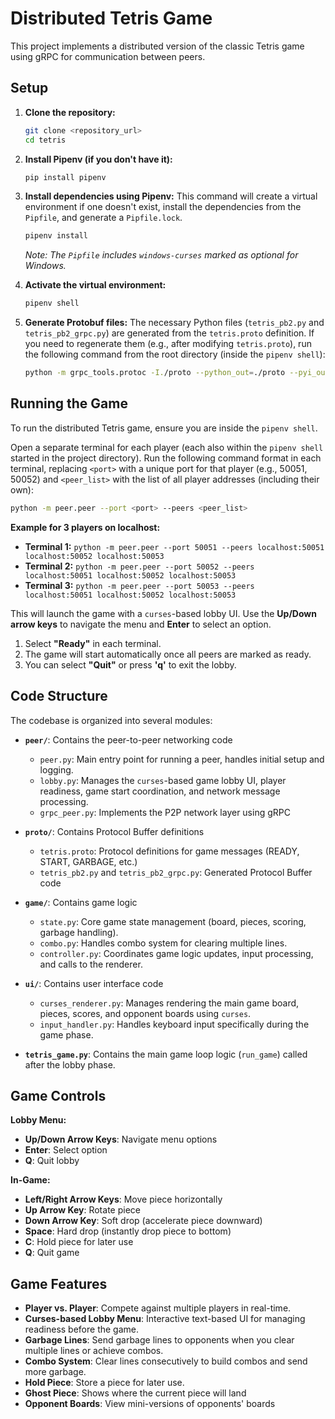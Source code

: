 # Distributed Tetris Game

This project implements a distributed version of the classic Tetris game using gRPC for communication between peers.

## Setup

1.  **Clone the repository:**
    ```bash
    git clone <repository_url>
    cd tetris
    ```

2.  **Install Pipenv (if you don't have it):**
    ```bash
    pip install pipenv
    ```

3.  **Install dependencies using Pipenv:**
    This command will create a virtual environment if one doesn't exist, install the dependencies from the `Pipfile`, and generate a `Pipfile.lock`.
    ```bash
    pipenv install
    ```
    *Note: The `Pipfile` includes `windows-curses` marked as optional for Windows.*

4.  **Activate the virtual environment:**
    ```bash
    pipenv shell
    ```

5.  **Generate Protobuf files:**
    The necessary Python files (`tetris_pb2.py` and `tetris_pb2_grpc.py`) are generated from the `tetris.proto` definition. If you need to regenerate them (e.g., after modifying `tetris.proto`), run the following command from the root directory (inside the `pipenv shell`):
    ```bash
    python -m grpc_tools.protoc -I./proto --python_out=./proto --pyi_out=./proto --grpc_python_out=./proto ./proto/tetris.proto
    ```

## Running the Game

To run the distributed Tetris game, ensure you are inside the `pipenv shell`. 

Open a separate terminal for each player (each also within the `pipenv shell` started in the project directory). Run the following command format in each terminal, replacing `<port>` with a unique port for that player (e.g., 50051, 50052) and `<peer_list>` with the list of all player addresses (including their own):

```bash
python -m peer.peer --port <port> --peers <peer_list>
```

**Example for 3 players on localhost:**

*   **Terminal 1:** `python -m peer.peer --port 50051 --peers localhost:50051 localhost:50052 localhost:50053`
*   **Terminal 2:** `python -m peer.peer --port 50052 --peers localhost:50051 localhost:50052 localhost:50053`
*   **Terminal 3:** `python -m peer.peer --port 50053 --peers localhost:50051 localhost:50052 localhost:50053`

This will launch the game with a `curses`-based lobby UI. Use the **Up/Down arrow keys** to navigate the menu and **Enter** to select an option.

1.  Select **"Ready"** in each terminal.
2.  The game will start automatically once all peers are marked as ready.
3.  You can select **"Quit"** or press **'q'** to exit the lobby.

## Code Structure

The codebase is organized into several modules:

*   **`peer/`**: Contains the peer-to-peer networking code
    *   `peer.py`: Main entry point for running a peer, handles initial setup and logging.
    *   `lobby.py`: Manages the `curses`-based game lobby UI, player readiness, game start coordination, and network message processing.
    *   `grpc_peer.py`: Implements the P2P network layer using gRPC

*   **`proto/`**: Contains Protocol Buffer definitions
    - `tetris.proto`: Protocol definitions for game messages (READY, START, GARBAGE, etc.)
    - `tetris_pb2.py` and `tetris_pb2_grpc.py`: Generated Protocol Buffer code

*   **`game/`**: Contains game logic
    - `state.py`: Core game state management (board, pieces, scoring, garbage handling).
    - `combo.py`: Handles combo system for clearing multiple lines.
    - `controller.py`: Coordinates game logic updates, input processing, and calls to the renderer.

*   **`ui/`**: Contains user interface code
    - `curses_renderer.py`: Manages rendering the main game board, pieces, scores, and opponent boards using `curses`.
    - `input_handler.py`: Handles keyboard input specifically during the game phase.

*   **`tetris_game.py`**: Contains the main game loop logic (`run_game`) called after the lobby phase.

## Game Controls

**Lobby Menu:**
*   **Up/Down Arrow Keys**: Navigate menu options
*   **Enter**: Select option
*   **Q**: Quit lobby

**In-Game:**
*   **Left/Right Arrow Keys**: Move piece horizontally
*   **Up Arrow Key**: Rotate piece
*   **Down Arrow Key**: Soft drop (accelerate piece downward)
*   **Space**: Hard drop (instantly drop piece to bottom)
*   **C**: Hold piece for later use
*   **Q**: Quit game

## Game Features

*   **Player vs. Player**: Compete against multiple players in real-time.
*   **Curses-based Lobby Menu**: Interactive text-based UI for managing readiness before the game.
*   **Garbage Lines**: Send garbage lines to opponents when you clear multiple lines or achieve combos.
*   **Combo System**: Clear lines consecutively to build combos and send more garbage.
*   **Hold Piece**: Store a piece for later use.
*   **Ghost Piece**: Shows where the current piece will land
*   **Opponent Boards**: View mini-versions of opponents' boards